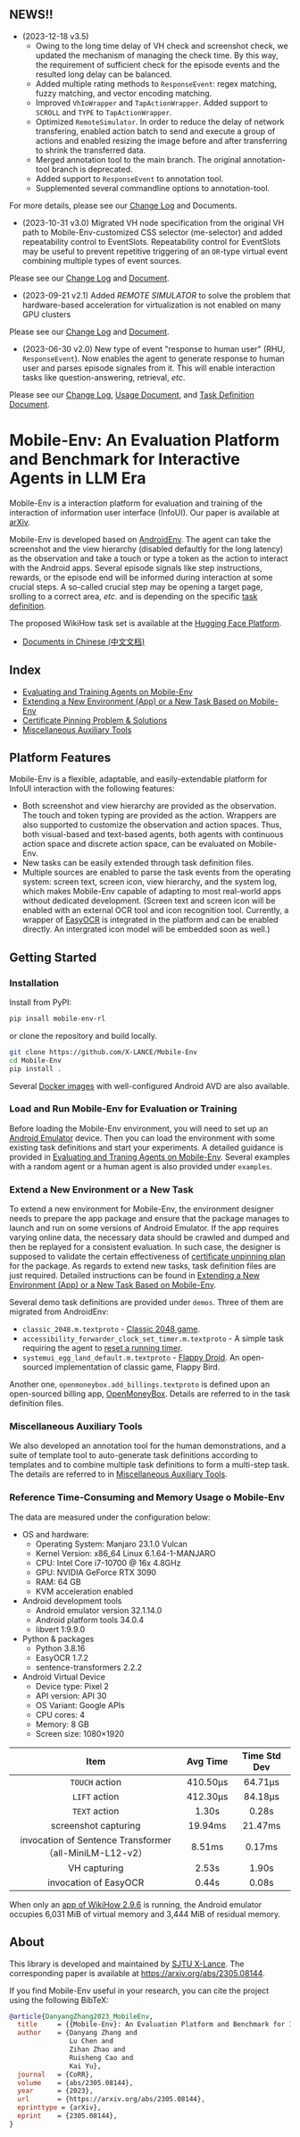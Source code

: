<!-- vimc: call SyntaxRange#Include('```sh', '```', 'sh', 'NonText'): -->
<!-- vimc: call SyntaxRange#Include('```bibtex', '```', 'bib', 'NonText'): -->

## NEWS!!

* (2023-12-18 v3.5)
  * Owing to the long time delay of VH check and screenshot check, we updated
    the mechanism of managing the check time. By this way, the requirement of
    sufficient check for the episode events and the resulted long delay can be
    balanced.
  * Added multiple rating methods to `ResponseEvent`: regex matching, fuzzy
    matching, and vector encoding matching.
  * Improved `VhIoWrapper` and `TapActionWrapper`. Added support to `SCROLL`
    and `TYPE` to `TapActionWrapper`.
  * Optimized `RemoteSimulator`. In order to reduce the delay of network
    transfering, enabled action batch to send and execute a group of actions
    and enabled resizing the image before and after transferring to shrink the
    transferred data.
  * Merged annotation tool to the main branch. The original annotation-tool
    branch is deprecated.
  * Added support to `ResponseEvent` to annotation tool.
  * Supplemented several commandline options to annotation-tool.

For more details, please see our [Change Log](Changelog) and Documents.

* (2023-10-31 v3.0) Migrated VH node specification from the original VH path to
  Mobile-Env-customized CSS selector (me-selector) and added repeatability
  control to EventSlots. Repeatability control for EventSlots may be useful to
  prevent repetitive triggering of an `OR`-type virtual event combining
  multiple types of event sources.

Please see our [Change Log](Changelog) and
[Document](docs/task-definition-en.md).

* (2023-09-21 v2.1) Added *REMOTE SIMULATOR* to solve the problem that
  hardware-based acceleration for virtualization is not enabled on many GPU
  clusters

Please see our [Change Log](Changelog) and [Document](docs/env-usage-en.md).

* (2023-06-30 v2.0) New type of event "response to human user" (RHU,
  `ResponseEvent`). Now enables the agent to generate response to human user
  and parses episode signales from it. This will enable interaction tasks like
  question-answering, retrieval, *etc*.

Please see our [Change Log](Changelog), [Usage Document](docs/env-usage-en.md),
and [Task Definition Document](docs/task-definition-en.md).

# Mobile-Env: An Evaluation Platform and Benchmark for Interactive Agents in LLM Era 

Mobile-Env is a interaction platform for evaluation and training of the
interaction of information user interface (InfoUI). Our paper is available at
[arXiv](https://arxiv.org/abs/2305.08144).

Mobile-Env is developed based on
[AndroidEnv](https://github.com/deepmind/android_env). The agent can take the
screenshot and the view hierarchy (disabled defaultly for the long latency) as
the observation and take a touch or type a token as the action to interact with
the Android apps. Several episode signals like step instructions, rewards, or
the episode end will be informed during interaction at some crucial steps. A
so-called crucial step may be opening a target page, srolling to a correct
area, *etc*. and is depending on the specific [task
definition](docs/task-definition-en.md).

The proposed WikiHow task set is available at the [Hugging Face
Platform](https://huggingface.co/datasets/zdy023/WikiHow-taskset).

* [Documents in Chinese (中文文档)](README-zh.md)

## Index

* [Evaluating and Training Agents on Mobile-Env](docs/env-usage-en.md)
* [Extending a New Environment (App) or a New Task Based on
  Mobile-Env](docs/task-definition-en.md)
* [Certificate Pinning Problem & Solutions](docs/dynamic-app-en.md)
* [Miscellaneous Auxiliary Tools](docs/other-tools-en.md)

## Platform Features

Mobile-Env is a flexible, adaptable, and easily-extendable platform for InfoUI
interaction with the following features:

* Both screenshot and view hierarchy are provided as the observation. The touch
  and token typing are provided as the action. Wrappers are also supported to
  customize the observation and action spaces. Thus, both visual-based and
  text-based agents, both agents with continuous action space and discrete
  action space, can be evaluated on Mobile-Env.
* New tasks can be easily extended through task definition files.
* Multiple sources are enabled to parse the task events from the operating
  system: screen text, screen icon, view hierarchy, and the system log, which
  makes Mobile-Env capable of adapting to most real-world apps without
  dedicated development. (Screen text and screen icon will be enabled with an
  external OCR tool and icon recognition tool. Currently, a wrapper of
  [EasyOCR](https://github.com/JaidedAI/EasyOCR) is integrated in the platform
  and can be enabled directly. An intergrated icon model will be embedded soon
  as well.)

## Getting Started

### Installation

Install from PyPI:

```sh
pip insall mobile-env-rl
```

or clone the repository and build locally.

```sh
git clone https://github.com/X-LANCE/Mobile-Env
cd Mobile-Env
pip install .
```

Several [Docker images](https://hub.docker.com/r/zdy023/mobile-env-rl) with
well-configured Android AVD are also available.

### Load and Run Mobile-Env for Evaluation or Training

Before loading the Mobile-Env environment, you will need to set up an [Android
Emulator](https://developer.android.com/about) device. Then you can load the
environment with some existing task definitions and start your experiments. A
detailed guidance is provided in [Evaluating and Traning Agents on
Mobile-Env](docs/env-usage-en.md). Several examples with a random agent or a
human agent is also provided under `examples`.

### Extend a New Environment or a New Task

To extend a new environment for Mobile-Env, the environment designer needs to
prepare the app package and ensure that the package manages to launch and run
on some versions of Android Emulator. If the app requires varying online data,
the necessary data should be crawled and dumped and then be replayed for a
consistent evaluation. In such case, the designer is supposed to validate the
certain effectiveness of [certificate unpinning plan](docs/dynamic-app-en.md)
for the package.  As regards to extend new tasks, task definition files are
just required. Detailed instructions can be found in [Extending a New
Environment (App) or a New Task Based on
Mobile-Env](docs/task-definition-en.md).

Several demo task definitions are provided under `demos`. Three of them are
migrated from  AndroidEnv:

* `classic_2048.m.textproto` - [Classic 2048
  game](https://github.com/google-deepmind/android_env/blob/main/docs/example_tasks.md#classic-2048).
* `accessibility_forwarder_clock_set_timer.m.textproto` - A simple task
  requiring the agent to [reset a running
  timer](https://github.com/google-deepmind/android_env/blob/main/docs/example_tasks.md#accessibility-forwarder).
* `systemui_egg_land_default.m.textproto` - [Flappy
  Droid](https://github.com/google-deepmind/android_env/blob/main/docs/example_tasks.md#flappydroid).
  An open-sourced implementation of classic game, Flappy Bird.

Another one, `openmoneybox.add_billings.textproto` is defined upon an
open-sourced billing app,
[OpenMoneyBox](https://f-droid.org/en/packages/com.igisw.openmoneybox/).
Details are referred to in the task definition files.

### Miscellaneous Auxiliary Tools

We also developed an annotation tool for the human demonstrations, and a suite
of template tool to auto-generate task definitions according to templates and
to combine multiple task definitions to form a multi-step task. The details are
referred to in [Miscellaneous Auxiliary Tools](docs/other-tools-en.md).

### Reference Time-Consuming and Memory Usage o Mobile-Env

The data are measured under the configuration below:

* OS and hardware:
  * Operating System: Manjaro 23.1.0 Vulcan
  * Kernel Version: x86\_64 Linux 6.1.64-1-MANJARO
  * CPU: Intel Core i7-10700 @ 16x 4.8GHz
  * GPU: NVIDIA GeForce RTX 3090
  * RAM: 64 GB
  * KVM acceleration enabled
* Android development tools
  * Android emulator version 32.1.14.0
  * Android platform tools 34.0.4
  * libvert 1:9.9.0
* Python & packages
  * Python 3.8.16
  * EasyOCR 1.7.2
  * sentence-transformers 2.2.2
* Android Virtual Device
  * Device type: Pixel 2
  * API version: API 30
  * OS Variant: Google APIs
  * CPU cores: 4
  * Memory: 8 GB
  * Screen size: 1080×1920

|                           Item                          | Avg Time | Time Std Dev |
|:-------------------------------------------------------:|:--------:|:------------:|
|                      `TOUCH` action                     | 410.50µs |    64.71µs   |
|                      `LIFT` action                      | 412.30µs |    84.18µs   |
|                      `TEXT` action                      |   1.30s  |     0.28s    |
|                   screenshot capturing                  |  19.94ms |    21.47ms   |
| invocation of Sentence Transformer（all-MiniLM-L12-v2） |  8.51ms  |    0.17ms    |
|                       VH capturing                      |   2.53s  |     1.90s    |
|                  invocation of EasyOCR                  |   0.44s  |     0.08s    |

When only an [app of WikiHow
2.9.6](https://apkcombo.com/zh/wikihow-how-to-do-anything/com.wikihow.wikihowapp/download/apk)
is running, the Android emulator occupies 6,031 MiB of virtual memory and 3,444
MiB of residual memory.

## About

This library is developed and maintained by [SJTU
X-Lance](https://x-lance.sjtu.edu.cn/en). The corresponding paper is available
at <https://arxiv.org/abs/2305.08144>.

If you find Mobile-Env useful in your research, you can cite the project using
the following BibTeX:

```bibtex
@article{DanyangZhang2023_MobileEnv,
  title     = {{Mobile-Env}: An Evaluation Platform and Benchmark for Interactive Agents in LLM Era},
  author    = {Danyang Zhang and
               Lu Chen and
               Zihan Zhao and
               Ruisheng Cao and
               Kai Yu},
  journal   = {CoRR},
  volume    = {abs/2305.08144},
  year      = {2023},
  url       = {https://arxiv.org/abs/2305.08144},
  eprinttype = {arXiv},
  eprint    = {2305.08144},
}
```
